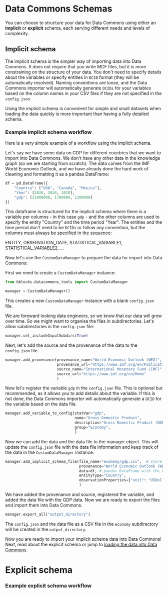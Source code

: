# Data Commons Schemas

You can choose to structure your data for Data Commons using either an **implicit** or **explicit** schema, each
serving different needs and levels of complexity.

## Implicit schema

The implicit schema is the simpler way of importing data into Data Commons. It
does not require that you write MCF files, but it is more constraining on the structure of your data. 
You don't need to specify details about the variables or specify entities in `DCID` format (they will be
automatically resolved). Naming conventions are loose, and the Data Commons importer will automatically generate `DCIDs`
for your variables based on the column names in your CSV files if they are not specified in the `config.json`.

Using the implicit schema is convenient for simple and small datasets when loading the data quickly is more important 
than having a fully detailed schema.

### Example implicit schema workflow

Here is a very simple example of a workflow using the implicit schema.

Let's say we have some data on GDP for different countries that we want to import into Data Commons. We don't 
have any other data in the knowledge graph (so we are starting from scratch). The data comes from the IMF World
Economic Outlook, and we have already done the hard work of cleaning and formatting it as a pandas DataFrame:

```python
df = pd.DataFrame({
    "Country": ["USA", "Canada", "Mexico"],
    "Year": [2020, 2020, 2020],
    "gdp": [21000000, 1700000, 1200000]
})
```

This dataframe is structured for the implicit schema where there is a variable per columns - in this
case `gdp` - and the other columns are used to specify the entity "Country" and the time period "Year". The entities
and the time period don't need to be `DCIDs` or follow any convention, but the columns must always be specified in the
sequence:

ENTITY, OBSERVATION_DATE, STATISTICAL_VARIABLE1, STATISTICAL_VARIABLE2, ...

Now let's use the `CustomDataManager` to prepare the data for import into Data Commons:

First we need to create a `CustomDataManager` instance:

```python
from bblocks.datacommons_tools import CustomDataManager

manager = CustomDataManager()
```

This creates a new `CustomDataManager` instance with a blank `config.json` file.

We are foreward looking data engineers, so we know that our data will grow over time. So we might want to organise the
files in subdirectories. Let's allow subdirectories in the `config.json` file:

```python
manager.set_includeInputSubdirs(True)
```

Next, let's add the source and the provenance of the data to the `config.json` file.

```python
manager.add_provenance(provenance_name="World Economic Outlook (WEO)",
                       provenance_url="https://www.imf.org/en/Publications/WEO",
                       source_name="International Monetary Fund (IMF)",
                       source_url="https://www.imf.org/en/Home"
                       )
```

Now let's register the variable `gdp` in the `config.json` file. This is optional but recommended, as it allows you to
add details about the variable. If this is not done, the Data Commons importer will automatically generate a 
`DCID` for the variable based on the data file.

```python
manager.add_variable_to_config(statVar="gdp",
                               name="Gross Domestic Product",
                               description="Gross Domestic Product (GDP) is the total value of all goods and services produced in a country in a given year.",
                               group="Economy",
                               )
```

Now we can add the data and the data file to the manager object. This will update the `config.json` file with the
data file information and keep track of the data in the `CustomDataManager` instance.

```python
manager.add_implicit_schema_file(file_name="ecomomy/gdp.csv",  # store the data in the gdp file in the ecomomy subdirectory
                                 provenance="World Economic Outlook (WEO)", 
                                 data=df, # pandas DataFrame with the GDP data
                                 entityType="Country",
                                 observationProperties={"unit": "USDollar"} # specify the unit of the variable
                                 )
```

We have added the provenance and source, registered the variable, and added the data file with the GDP data. Now
we are ready to export the files and import them into Data Commons.

```python
manager.export_all("output_directory")
```

The `config.json` and the data file as a CSV file in the `economy` subdirectory will be created in 
the `output_directory`.

Now you are ready to import your implicit schema data into Data Commons! Next, read about the explicit schema
or jump to [loading the data into Data Commons](./loading-data.md).

# Explicit schema

[//]: # (<--- TODO: Add about explicit schema here --->)

### Example explicit schema workflow

[//]: # (<--- TODO: add explicit workflow --->)